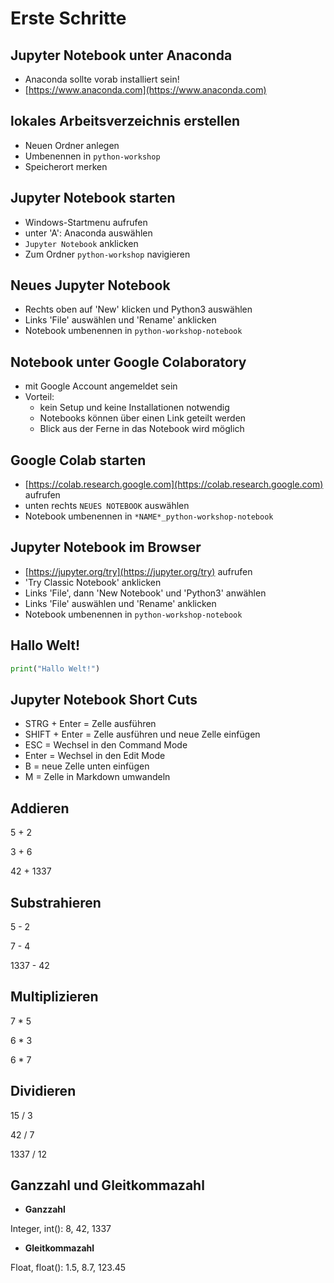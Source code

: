 # Erste Schritte

## Jupyter Notebook unter Anaconda

* Anaconda sollte vorab installiert sein!
* [https://www.anaconda.com](https://www.anaconda.com)

## lokales Arbeitsverzeichnis erstellen

* Neuen Ordner anlegen
* Umbenennen in `python-workshop`
* Speicherort merken

## Jupyter Notebook starten

* Windows-Startmenu aufrufen
* unter 'A': Anaconda auswählen
* `Jupyter Notebook` anklicken
* Zum Ordner `python-workshop` navigieren

## Neues Jupyter Notebook

* Rechts oben auf 'New' klicken und Python3 auswählen
* Links 'File' auswählen und 'Rename' anklicken
* Notebook umbenennen in `python-workshop-notebook`

## Notebook unter Google Colaboratory

* mit Google Account angemeldet sein
* Vorteil:
  * kein Setup und keine Installationen notwendig
  * Notebooks können über einen Link geteilt werden
  * Blick aus der Ferne in das Notebook wird möglich

## Google Colab starten

* [https://colab.research.google.com](https://colab.research.google.com)
  aufrufen
* unten rechts `NEUES NOTEBOOK` auswählen
* Notebook umbenennen in `*NAME*_python-workshop-notebook`

## Jupyter Notebook im Browser

* [https://jupyter.org/try](https://jupyter.org/try) aufrufen
* 'Try Classic Notebook' anklicken
* Links 'File', dann 'New Notebook' und 'Python3' anwählen
* Links 'File' auswählen und 'Rename' anklicken
* Notebook umbenennen in `python-workshop-notebook`

## Hallo Welt!

```Python
print("Hallo Welt!")
```

## Jupyter Notebook Short Cuts

* STRG + Enter = Zelle ausführen
* SHIFT + Enter = Zelle ausführen und neue Zelle einfügen
* ESC = Wechsel in den Command Mode
* Enter = Wechsel in den Edit Mode
* B = neue Zelle unten einfügen
* M = Zelle in Markdown umwandeln

## Addieren

5 + 2

3 + 6

42 + 1337

## Substrahieren

5 - 2

7 - 4

1337 - 42

## Multiplizieren

7 * 5

6 * 3

6 * 7

## Dividieren

15 / 3

42 / 7

1337 / 12

## Ganzzahl und Gleitkommazahl

* **Ganzzahl**

Integer, int(): 8, 42, 1337

* **Gleitkommazahl**

Float, float(): 1.5, 8.7, 123.45
